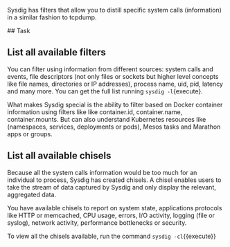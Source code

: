 Sysdig has filters that allow you to distill specific system calls (information) in a similar fashion to tcpdump.

## Task

## List all available filters

You can filter using information from different sources: system calls and events, file descriptors (not only files or sockets but higher level concepts like file names, directories or IP addresses), process name, uid, pid, latency and many more. You can get the full list running `sysdig -l`{execute}.

What makes Sysdig special is the ability to filter based on Docker container information using filters like like container.id, container.name, container.mounts. But can also understand Kubernetes resources like (namespaces, services, deployments or pods), Mesos tasks and Marathon apps or groups.

## List all available chisels

Because all the system calls information would be too much for an individual to process, Sysdig has created chisels. A chisel enables users to take the stream of data captured by Sysdig and only display the relevant, aggregated data.

You have available chisels to report on system state, applications protocols like HTTP or memcached, CPU usage, errors, I/O activity, logging (file or syslog), network activity, performance bottlenecks or security.

To view all the chisels available, run the command `sysdig -cl`{{execute}}
